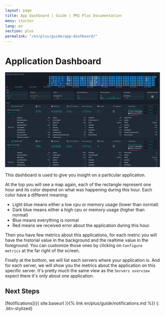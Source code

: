```yaml
---
layout: page
title: App Dashboard | Guide | PM2 Plus Documentation
menu: starter
lang: en
section: plus
permalink: "/en/plus/guide/app-dashboard/"
---
```


# Application Dashboard

![Dashboard](https://raw.githubusercontent.com/keymetrics/branding/master/screenshots/plus/dashboard/dashboard.png)

This dashboard is used to give you insight on a particular application.

At the top you will see a map again, each of the rectangle represent one hour and its color depend on what was happening during this hour.
Each color have a different meaning:
  - Light blue means either a low cpu or memory usage (lower than normal)
  - Dark blue means either a high cpu or memory usage (higher than normal)
  - Blue means everything is normal
  - Red means we received error about the application during this hour.

Then you have few metrics about this applications, for each metric you will have the historial value in the background and the realtime value in the foreground. You can customize those ones by clicking on `Configure metrics` at the far right of the screen.

Finally at the bottom, we will list each servers where your application is. And for each server, we will show you the metrics about the application on this specific server.
It's pretty much the same view as the `Servers overview` expect there it's only about one application.

## Next Steps

[Notifications]({{ site.baseurl }}{% link en/plus/guide/notifications.md %})
{: .btn-stylized}
